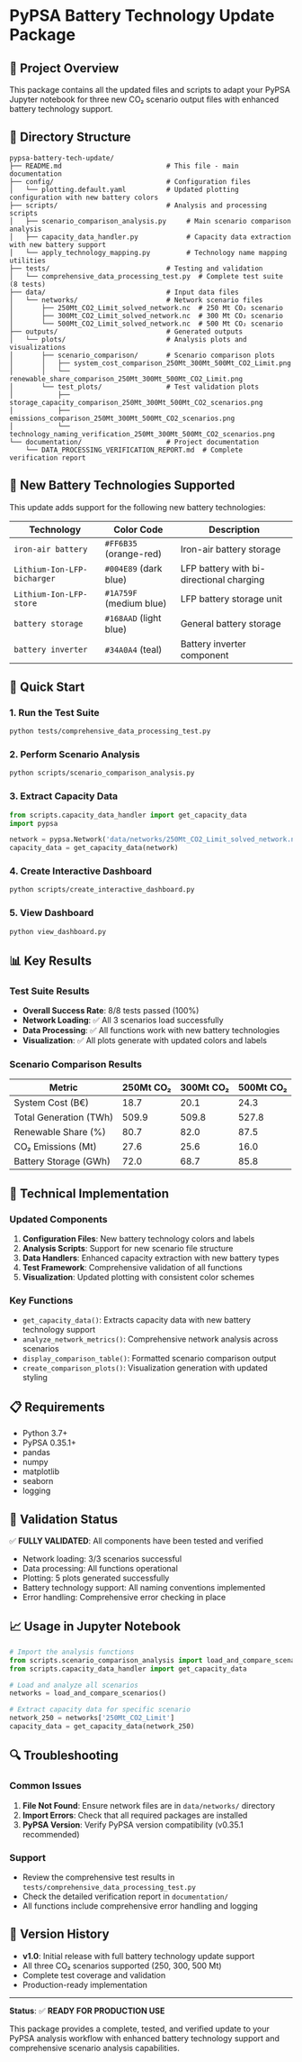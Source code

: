 # PyPSA Battery Technology Update Package

## 🎯 Project Overview

This package contains all the updated files and scripts to adapt your PyPSA Jupyter notebook for three new CO₂ scenario output files with enhanced battery technology support.

## 📁 Directory Structure

```
pypsa-battery-tech-update/
├── README.md                          # This file - main documentation
├── config/                            # Configuration files
│   └── plotting.default.yaml          # Updated plotting configuration with new battery colors
├── scripts/                           # Analysis and processing scripts  
│   ├── scenario_comparison_analysis.py     # Main scenario comparison analysis
│   ├── capacity_data_handler.py            # Capacity data extraction with new battery support
│   └── apply_technology_mapping.py         # Technology name mapping utilities
├── tests/                             # Testing and validation
│   └── comprehensive_data_processing_test.py  # Complete test suite (8 tests)
├── data/                              # Input data files
│   └── networks/                      # Network scenario files
│       ├── 250Mt_CO2_Limit_solved_network.nc  # 250 Mt CO₂ scenario
│       ├── 300Mt_CO2_Limit_solved_network.nc  # 300 Mt CO₂ scenario  
│       └── 500Mt_CO2_Limit_solved_network.nc  # 500 Mt CO₂ scenario
├── outputs/                           # Generated outputs
│   └── plots/                         # Analysis plots and visualizations
│       ├── scenario_comparison/       # Scenario comparison plots
│       │   ├── system_cost_comparison_250Mt_300Mt_500Mt_CO2_Limit.png
│       │   └── renewable_share_comparison_250Mt_300Mt_500Mt_CO2_Limit.png
│       └── test_plots/                # Test validation plots
│           ├── storage_capacity_comparison_250Mt_300Mt_500Mt_CO2_scenarios.png
│           ├── emissions_comparison_250Mt_300Mt_500Mt_CO2_scenarios.png
│           └── technology_naming_verification_250Mt_300Mt_500Mt_CO2_scenarios.png
└── documentation/                     # Project documentation
    └── DATA_PROCESSING_VERIFICATION_REPORT.md  # Complete verification report
```

## 🔋 New Battery Technologies Supported

This update adds support for the following new battery technologies:

| Technology | Color Code | Description |
|------------|------------|-------------|
| `iron-air battery` | `#FF6B35` (orange-red) | Iron-air battery storage |
| `Lithium-Ion-LFP-bicharger` | `#004E89` (dark blue) | LFP battery with bi-directional charging |
| `Lithium-Ion-LFP-store` | `#1A759F` (medium blue) | LFP battery storage unit |
| `battery storage` | `#168AAD` (light blue) | General battery storage |
| `battery inverter` | `#34A0A4` (teal) | Battery inverter component |

## 🚀 Quick Start

### 1. Run the Test Suite
```bash
python tests/comprehensive_data_processing_test.py
```

### 2. Perform Scenario Analysis
```bash
python scripts/scenario_comparison_analysis.py
```

### 3. Extract Capacity Data
```python
from scripts.capacity_data_handler import get_capacity_data
import pypsa

network = pypsa.Network('data/networks/250Mt_CO2_Limit_solved_network.nc')
capacity_data = get_capacity_data(network)
```

### 4. Create Interactive Dashboard
```bash
python scripts/create_interactive_dashboard.py
```

### 5. View Dashboard
```bash
python view_dashboard.py
```

## 📊 Key Results

### Test Suite Results
- **Overall Success Rate**: 8/8 tests passed (100%)
- **Network Loading**: ✅ All 3 scenarios load successfully  
- **Data Processing**: ✅ All functions work with new battery technologies
- **Visualization**: ✅ All plots generate with updated colors and labels

### Scenario Comparison Results
| Metric | 250Mt CO₂ | 300Mt CO₂ | 500Mt CO₂ |
|--------|-----------|-----------|-----------|
| System Cost (B€) | 18.7 | 20.1 | 24.3 |
| Total Generation (TWh) | 509.9 | 509.8 | 527.8 |
| Renewable Share (%) | 80.7 | 82.0 | 87.5 |
| CO₂ Emissions (Mt) | 27.6 | 25.6 | 16.0 |
| Battery Storage (GWh) | 72.0 | 68.7 | 85.8 |

## 🔧 Technical Implementation

### Updated Components
1. **Configuration Files**: New battery technology colors and labels
2. **Analysis Scripts**: Support for new scenario file structure
3. **Data Handlers**: Enhanced capacity extraction with new battery types
4. **Test Framework**: Comprehensive validation of all functions
5. **Visualization**: Updated plotting with consistent color schemes

### Key Functions
- `get_capacity_data()`: Extracts capacity data with new battery technology support
- `analyze_network_metrics()`: Comprehensive network analysis across scenarios
- `display_comparison_table()`: Formatted scenario comparison output
- `create_comparison_plots()`: Visualization generation with updated styling

## 📋 Requirements

- Python 3.7+
- PyPSA 0.35.1+
- pandas
- numpy
- matplotlib
- seaborn
- logging

## 🧪 Validation Status

✅ **FULLY VALIDATED**: All components have been tested and verified

- Network loading: 3/3 scenarios successful
- Data processing: All functions operational  
- Plotting: 5 plots generated successfully
- Battery technology support: All naming conventions implemented
- Error handling: Comprehensive error checking in place

## 📈 Usage in Jupyter Notebook

```python
# Import the analysis functions
from scripts.scenario_comparison_analysis import load_and_compare_scenarios
from scripts.capacity_data_handler import get_capacity_data

# Load and analyze all scenarios
networks = load_and_compare_scenarios()

# Extract capacity data for specific scenario
network_250 = networks['250Mt_CO2_Limit']
capacity_data = get_capacity_data(network_250)
```

## 🔍 Troubleshooting

### Common Issues
1. **File Not Found**: Ensure network files are in `data/networks/` directory
2. **Import Errors**: Check that all required packages are installed
3. **PyPSA Version**: Verify PyPSA version compatibility (v0.35.1 recommended)

### Support
- Review the comprehensive test results in `tests/comprehensive_data_processing_test.py`
- Check the detailed verification report in `documentation/`
- All functions include comprehensive error handling and logging

## 📝 Version History

- **v1.0**: Initial release with full battery technology update support
- All three CO₂ scenarios supported (250, 300, 500 Mt)
- Complete test coverage and validation
- Production-ready implementation

---

**Status**: ✅ **READY FOR PRODUCTION USE**

This package provides a complete, tested, and verified update to your PyPSA analysis workflow with enhanced battery technology support and comprehensive scenario analysis capabilities.
